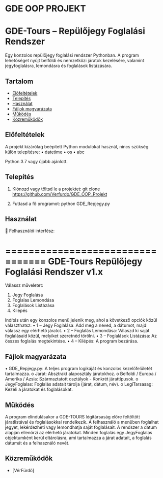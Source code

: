 # GDE OOP PROJEKT
# GDE-Tours – Repülőjegy Foglalási Rendszer

Egy konzolos repülőjegy foglalási rendszer Pythonban. A program lehetőséget nyújt belföldi és nemzetközi járatok kezelésére, valamint jegyfoglalásra, lemondásra és foglalások listázására.

## Tartalom

- [Előfeltételek](#elofeltetelek)
- [Telepítés](#telepites)
- [Használat](#hasznalat)
- [Fájlok magyarázata](#fajlok-magyarazata)
- [Működés](#mukodes)
- [Közreműködők](#kozremukodok)

## Előfeltételek

A projekt kizárólag beépített Python modulokat használ, nincs szükség külön telepítésre:
•	datetime
•	os
•	abc

Python 3.7 vagy újabb ajánlott.

## Telepítés

1.	Klónozd vagy töltsd le a projektet:
	git clone https://github.com/Verfurdo/GDE_OOP_Projekt

2.	Futtasd a fő programot:
	python GDE_Repjegy.py

## Használat

📅 Felhasználói interfész:

=================================
           GDE-Tours
   Repülőjegy Foglalási Rendszer
              v1.x
=================================

Válassz műveletet:
1. Jegy Foglalása
2. Foglalas Lemondása
3. Foglalások Listázása
4. Kilépés

Indítás után egy konzolos menü jelenik meg, ahol a következő opciók közül választhatsz:
•	1 – Jegy Foglalása: Add meg a neved, a dátumot, majd válassz egy elérhető járatot.
•	2 – Foglalás Lemondása: Válaszd ki saját foglalásaid közül, melyiket szeretnéd törölni.
•	3 – Foglalások Listázása: Az összes foglalás megtekintése.
•	4 – Kilépés: A program bezárása.

## Fájlok magyarázata

•	GDE_Repjegy.py: A teljes program logikáját és konzolos kezelőfelületét tartalmazza.
	o	Jarat: Absztrakt alaposztály járatokhoz.
	o	Belfoldi / Europa / Amerika / Azsia: Származtatott osztályok - Konkrét járattípusok.
	o	JegyFoglalas: Foglalás adatait tárolja (járat, dátum, név).
	o	LegiTarsasag: Kezeli a járatokat és foglalásokat.
	
## Működés
A program elindulásakor a GDE-TOURS légitársaság előre feltöltött járatlistával és foglalásokkal rendelkezik. A felhasználó a menüben foglalhat jegyet, lekérdezheti vagy lemondhatja saját foglalásait.
A rendszer a dátum alapján ellenőrzi az elérhető járatokat. Minden foglalás egy JegyFoglalas objektumként kerül eltárolásra, ami tartalmazza a járat adatait, a foglalás dátumát és a felhasználó nevét.

## Közreműködők

-   [VérFürdő]